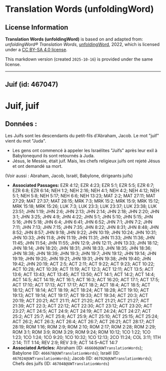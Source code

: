 # Translation Words (unfoldingWord)

## License Information

**Translation Words (unfoldingWord)** is based on and adapted from: _unfoldingWord® Translation Words_, [unfoldingWord](https://unfoldingword.org/utw), 2022, which is licensed under a [CC BY-SA 4.0 license](https://creativecommons.org/licenses/by-sa/4.0/legalcode.en).

This markdown version (created `2025-10-16`) is provided under the same license.



--------------------------------

## Juif (id: 467047)

Juif, juif
==========

Données :
---------

Les Juifs sont les descendants du petit\-fils d'Abraham, Jacob. Le mot "juif" vient du mot "Juda".

* Les gens ont commencé à appeler les Israélites "Juifs" après leur exil à Babyloneqund ils sont retournés à Juda.
* Jésus, le Messie, était juif. Mais, les chefs religieux juifs ont rejeté Jésus et ont demandé sa mort.

(Voir aussi : Abraham, Jacob, Israël, Babylone, dirigeants juifs)

* **Associated Passages:** EZR 4:12; EZR 4:23; EZR 5:1; EZR 5:5; EZR 6:7; EZR 6:8; EZR 6:14; NEH 1:2; NEH 2:16; NEH 4:1; NEH 4:2; NEH 4:12; NEH 5:1; NEH 5:8; NEH 5:17; NEH 6:6; NEH 13:23; MAT 2:2; MAT 27:11; MAT 27:29; MAT 27:37; MAT 28:15; MRK 7:3; MRK 15:2; MRK 15:9; MRK 15:12; MRK 15:18; MRK 15:26; LUK 7:3; LUK 23:3; LUK 23:37; LUK 23:38; LUK 23:51; JHN 1:19; JHN 2:6; JHN 2:13; JHN 2:14; JHN 2:18; JHN 2:20; JHN 3:1; JHN 3:25; JHN 4:9; JHN 4:22; JHN 5:1; JHN 5:10; JHN 5:15; JHN 5:16; JHN 5:18; JHN 6:4; JHN 6:41; JHN 6:52; JHN 7:1; JHN 7:2; JHN 7:11; JHN 7:13; JHN 7:15; JHN 7:35; JHN 8:22; JHN 8:31; JHN 8:48; JHN 8:52; JHN 8:57; JHN 9:18; JHN 9:22; JHN 10:19; JHN 10:24; JHN 10:31; JHN 10:33; JHN 11:8; JHN 11:19; JHN 11:31; JHN 11:33; JHN 11:36; JHN 11:45; JHN 11:54; JHN 11:55; JHN 12:9; JHN 12:11; JHN 13:33; JHN 18:12; JHN 18:14; JHN 18:20; JHN 18:31; JHN 18:33; JHN 18:35; JHN 18:36; JHN 18:38; JHN 18:39; JHN 19:3; JHN 19:7; JHN 19:12; JHN 19:14; JHN 19:19; JHN 19:20; JHN 19:21; JHN 19:31; JHN 19:38; JHN 19:40; JHN 19:42; JHN 20:19; ACT 2:5; ACT 2:11; ACT 9:22; ACT 9:23; ACT 10:22; ACT 10:28; ACT 10:39; ACT 11:19; ACT 12:3; ACT 12:11; ACT 13:5; ACT 13:6; ACT 13:43; ACT 13:45; ACT 13:50; ACT 14:1; ACT 14:2; ACT 14:4; ACT 14:5; ACT 14:19; ACT 16:1; ACT 16:3; ACT 16:20; ACT 17:1; ACT 17:5; ACT 17:10; ACT 17:13; ACT 17:17; ACT 18:2; ACT 18:4; ACT 18:5; ACT 18:12; ACT 18:14; ACT 18:19; ACT 18:24; ACT 18:28; ACT 19:10; ACT 19:13; ACT 19:14; ACT 19:17; ACT 19:33; ACT 19:34; ACT 20:3; ACT 20:19; ACT 20:21; ACT 21:11; ACT 21:20; ACT 21:21; ACT 21:27; ACT 21:39; ACT 22:3; ACT 22:12; ACT 22:30; ACT 23:12; ACT 23:20; ACT 23:27; ACT 24:5; ACT 24:9; ACT 24:19; ACT 24:24; ACT 24:27; ACT 25:2; ACT 25:7; ACT 25:8; ACT 25:9; ACT 25:10; ACT 25:15; ACT 25:24; ACT 26:2; ACT 26:3; ACT 26:4; ACT 26:7; ACT 26:21; ACT 28:17; ACT 28:19; ROM 1:16; ROM 2:9; ROM 2:10; ROM 2:17; ROM 2:28; ROM 2:29; ROM 3:1; ROM 3:9; ROM 3:29; ROM 9:24; ROM 10:12; 1CO 1:22; 1CO 1:23; 1CO 1:24; 1CO 9:20; 1CO 10:32; 1CO 12:13; 2CO 11:24; COL 3:11; 1TH 2:14; TIT 1:14; REV 2:9; REV 3:9; ACT 14:5–ACT 14:7
* **Associated Articles:** Abraham (ID: `466606@UWTranslationWords`); Babylone (ID: `466678@UWTranslationWords`); Israël (ID: `467024@UWTranslationWords`); Jacob (ID: `467026@UWTranslationWords`); Chefs des juifs (ID: `467048@UWTranslationWords`)

